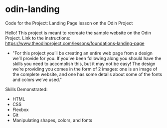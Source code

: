 # odin-landing
Code for the Project: Landing Page lesson on the Odin Project

Hello! This project is meant to recreate the sample website on the Odin Project. 
Link to the instructions: https://www.theodinproject.com/lessons/foundations-landing-page
- "For this project you’ll be creating an entire web page from a design we’ll provide for you. If you’ve been following along you should have the skills you need to accomplish this, but it may not be easy! The design we’re providing you comes in the form of 2 images: one is an image of the complete website, and one has some details about some of the fonts and colors we’ve used."

Skills Demonstrated:
- HTML
- CSS
- Flexbox
- Git
- Manipulating shapes, colors, and fonts